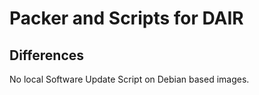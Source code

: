 # Packer and Scripts for DAIR

## Differences

No local Software Update Script on Debian based images.
